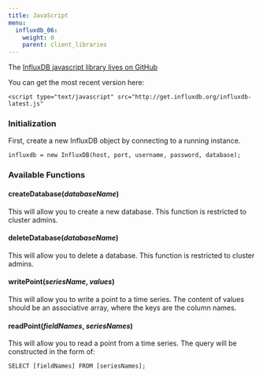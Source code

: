 ```yaml
---
title: JavaScript
menu:
  influxdb_06:
    weight: 0
    parent: client_libraries
---
```


The [InfluxDB javascript library lives on GitHub](https://github.com/influxdb/influxdb-js)

You can get the most recent version here:

    <script type="text/javascript" src="http://get.influxdb.org/influxdb-latest.js"

### Initialization

First, create a new InfluxDB object by connecting to a running instance.

    influxdb = new InfluxDB(host, port, username, password, database);

### Available Functions

#### createDatabase(_databaseName_)

This will allow you to create a new database.
This function is restricted to cluster admins.

#### deleteDatabase(_databaseName_)

This will allow you to delete a database.
This function is restricted to cluster admins.

#### writePoint(_seriesName_, _values_)

This will allow you to write a point to a time series.
The content of values should be an associative array,
where the keys are the column names.

#### readPoint(_fieldNames_, _seriesNames_)

This will allow you to read a point from a time series.
The query will be constructed in the form of:

    SELECT [fieldNames] FROM [seriesNames];

